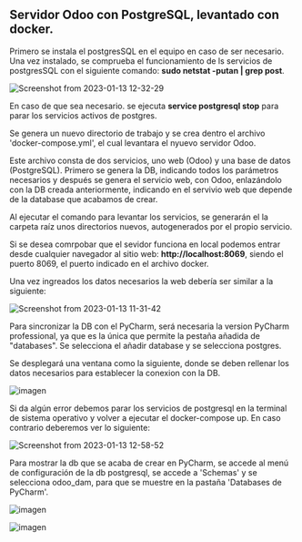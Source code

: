 ## Servidor Odoo con PostgreSQL, levantado con docker.

Primero se instala el postgresSQL en el equipo en caso de ser necesario. Una vez instalado, se comprueba el funcionamiento de ls servicios de postgresSQL con el siguiente comando: **sudo netstat -putan | grep post**.

![Screenshot from 2023-01-13 12-32-29](https://user-images.githubusercontent.com/91659331/212311657-15da7a77-64fb-45fd-a138-ad0fa95bd358.png)

En caso de que sea necesario. se ejecuta **service postgresql stop** para parar los servicios activos de postgres.

Se genera un nuevo directorio de trabajo y se crea dentro el archivo 'docker-compose.yml', el cual levantara el nyuevo servidor Odoo.

Este archivo consta de dos servicios, uno web (Odoo) y una base de datos (PostgreSQL). Primero se genera la DB, indicando todos los parámetros necesarios y después se genera el servicio web, con Odoo, enlazándolo con la DB creada anteriormente, indicando en el servivio web que depende de la database que acabamos de crear.

Al ejecutar el comando para levantar los servicios, se generarán el la carpeta raíz unos directorios nuevos, autogenerados por el propio servicio.

Si se desea comrpobar que el sevidor funciona en local podemos entrar desde cualquier navegador al sitio web: **http://localhost:8069**, siendo el puerto 8069, el puerto indicado en el archivo docker.

Una vez ingreados los datos necesarios la web debería ser similar a la siguiente:

![Screenshot from 2023-01-13 11-31-42](https://user-images.githubusercontent.com/91659331/212299189-ca88b280-0caf-4601-9c2f-6a1d1177d072.png)

Para sincronizar la DB con el PyCharm, será necesaria la version PyCharm professional, ya que es la única que permite la pestaña añadida de "databases". Se selecciona el añadir database y se selecciona postgres.

Se desplegará una ventana como la siguiente, donde se deben rellenar los datos necesarios para establecer la conexion con la DB.

![imagen](https://user-images.githubusercontent.com/91659331/212314086-829186f9-fd3c-42fa-8e44-41a28ff8469c.png)

Si da algún error debemos parar los servicios de postgresql en la terminal de sistema operativo y volver a ejecutar el docker-compose up. En caso contrario deberemos ver lo siguiente:

![Screenshot from 2023-01-13 12-58-52](https://user-images.githubusercontent.com/91659331/212316417-b28a8d08-0816-4d18-99b0-9aab09ba5bc7.png)

Para mostrar la db que se acaba de crear en PyCharm, se accede al menú de configuración de la db postgresql, se accede a 'Schemas' y se selecciona odoo_dam, para que se muestre en la pastaña 'Databases de PyCharm'.

![imagen](https://user-images.githubusercontent.com/91659331/212899135-b519047f-951d-4041-8f1c-1a76dc8f24ed.png)

![imagen](https://user-images.githubusercontent.com/91659331/212899325-0e49dad8-663b-4d81-b9fc-34d73bc093b9.png)

